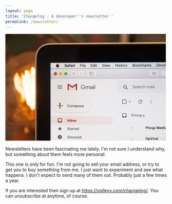 ```yaml
---
layout: page
title: 'Changelog - A developer''s newsletter '
permalink: /newsletter/
---
```

![](/assets/uploads/newsletter.jpg)

Newsletters have been fascinating me lately. I'm not sure I understand why, but something about them feels more personal. 

This one is only for fun. I'm not going to sell your email address, or try to get you to buy something from me. I just want to experiment and see what happens. I don't expect to send many of them out. Probably just a few times a year.

If you are interested then sign up at <https://volleyy.com/changelog/>. You can unsubscribe at anytime, of course.
